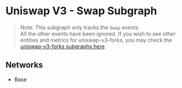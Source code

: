 # Uniswap V3 - Swap Subgraph

> Note: This subgraph only tracks the `Swap` events.<br/>
> All the other events have been ignored. If you wish to see other entities and metrics for uniswap-v3-forks, you may check the [uniswap-v3-forks subgraphs here](https://github.com/messari/subgraphs/tree/master/subgraphs/uniswap-v3-forks).

## Networks

- Base
